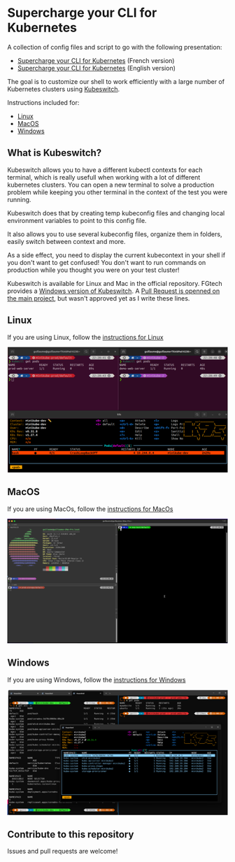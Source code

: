# Supercharge your CLI for Kubernetes

A collection of config files and script to go with the following presentation:

* [Supercharge your CLI for Kubernetes](slideshow/supercharge-your-cli-for-kubernetes-FR.pdf) (French version)
* [Supercharge your CLI for Kubernetes](slideshow/supercharge-your-cli-for-kubernetes-EN.pdf) (English version)

The goal is to customize our shell to work efficiently with a large number of Kubernetes clusters using [Kubeswitch](https://github.com/danielfoehrKn/kubeswitch).

Instructions included for:

* [Linux](#linux) 
* [MacOS](#macos)
* [Windows](#windows)

## What is Kubeswitch? 

Kubeswitch allows you to have a different kubectl contexts for each terminal, which is really usefull when working with a lot of different kubernetes clusters. You can open a new terminal to solve a production problem while keeping you other terminal in the context of the test you were running.

Kubeswitch does that by creating temp kubeconfig files and changing local environment variables to point to this config file.

It also allows you to use several kubeconfig files, organize them in folders, easily switch between context and more.

As a side effect, you need to display the current kubecontext in your shell if you don't want to get confused! You don't want to run commands on production while you thought you were on your test cluster!

Kubeswitch is available for Linux and Mac in the official repository.
FGtech provides a [Windows version of Kubeswitch](https://github.com/Les-filles-et-les-garcons-de-la-tech/kubeswitch). A [Pull Request is openned on the main project](https://github.com/danielfoehrKn/kubeswitch/pull/110), but wasn't approved yet as I write these lines.

## Linux

If you are using Linux, follow the [instructions for Linux](Linux/README.md)

![zsh linux](Fully_customized_zsh_linux.png)

## MacOS

If you are using MacOs, follow the [instructions for MacOs](Macos/README.md)

![zsh macos](Fully_customized_zsh_mac.png)

## Windows

If you are using Windows, follow the [instructions for Windows](Windows/README.md)

![powershell](Fully_customized_poweshell.png)

## Contribute to this repository

Issues and pull requests are welcome!
